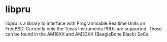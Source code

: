 libpru
======

libpru is a library to interface with Programmable Realtime Units on
FreeBSD.  Currently only the Texas Instruments PRUs are supported.
Those can be found in the AM18XX and AM33XX (BeagleBone Black) SoCs.

